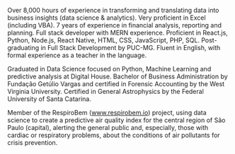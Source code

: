 Over 8,000 hours of experience in transforming and translating data into business insights (data science & analytics). Very proficient in Excel (including VBA). 7 years of experience in financial analysis, reporting and planning. Full stack developer with MERN experience. Proficient in React.js, Python, Node.js, React Native, HTML, CSS, JavaScript, PHP, SQL. Post-graduating in Full Stack Development by PUC-MG. Fluent in English, with formal experience as a teacher in the language.

Graduated in Data Science focused on Python, Machine Learning and predictive analysis at Digital House. Bachelor of Business Administration by Fundação Getúlio Vargas and certified in Forensic Accounting by the West Virginia University. Certified in General Astrophysics by the Federal University of Santa Catarina.

Member of the RespiroBem (www.respirobem.io) project, using data science to create a predictive air quality index for the central region of São Paulo (capital), alerting the general public and, especially, those with cardiac or respiratory problems, about the conditions of air pollutants for crisis prevention. 

